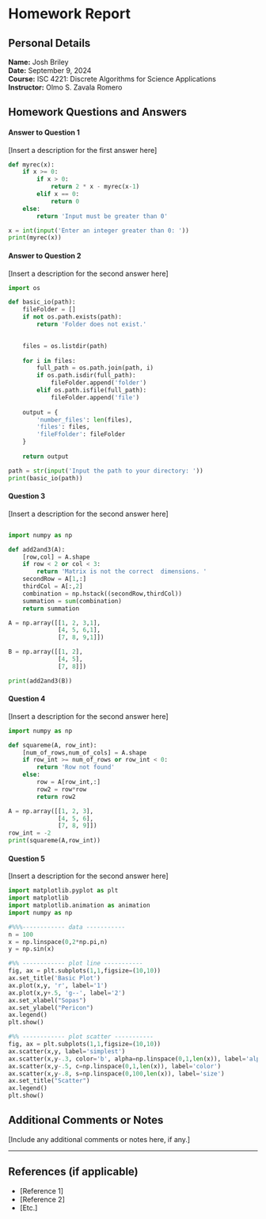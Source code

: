 # Homework Report

## Personal Details
**Name:** Josh Briley  
**Date:** September 9, 2024  
**Course:** ISC 4221: Discrete Algorithms for Science Applications  
**Instructor:** Olmo S. Zavala Romero

## Homework Questions and Answers

#### Answer to Question 1
[Insert a description for the first answer here]

```python
def myrec(x):
    if x >= 0:
        if x > 0:
            return 2 * x - myrec(x-1)
        elif x == 0:
            return 0
    else:
        return 'Input must be greater than 0'

x = int(input('Enter an integer greater than 0: '))
print(myrec(x))
```

#### Answer to Question 2
[Insert a description for the second answer here]

```python
import os

def basic_io(path):
    fileFolder = []
    if not os.path.exists(path):
        return 'Folder does not exist.'

    
    files = os.listdir(path)
    
    for i in files:
        full_path = os.path.join(path, i)
        if os.path.isdir(full_path):
            fileFolder.append('folder')
        elif os.path.isfile(full_path):
            fileFolder.append('file')
    
    output = {
        'number_files': len(files),
        'files': files,
        'fileFfolder': fileFolder
    }
    
    return output

path = str(input('Input the path to your directory: '))
print(basic_io(path))
```

#### Question 3
[Insert a description for the second answer here]

```python

import numpy as np

def add2and3(A):
    [row,col] = A.shape
    if row < 2 or col < 3:
        return 'Matrix is not the correct  dimensions. '
    secondRow = A[1,:]
    thirdCol = A[:,2]
    combination = np.hstack((secondRow,thirdCol))
    summation = sum(combination)
    return summation

A = np.array([[1, 2, 3,1],
              [4, 5, 6,1],
              [7, 8, 9,1]])

B = np.array([[1, 2],
              [4, 5],
              [7, 8]])

print(add2and3(B))

```

#### Question 4
[Insert a description for the second answer here]

```python
import numpy as np

def squareme(A, row_int):
    [num_of_rows,num_of_cols] = A.shape
    if row_int >= num_of_rows or row_int < 0:
        return 'Row not found'
    else:
        row = A[row_int,:]
        row2 = row*row
        return row2

A = np.array([[1, 2, 3],
              [4, 5, 6],
              [7, 8, 9]])
row_int = -2
print(squareme(A,row_int))

```

#### Question 5
[Insert a description for the second answer here]

```python
import matplotlib.pyplot as plt
import matplotlib
import matplotlib.animation as animation
import numpy as np

#%%%------------ data -----------
n = 100
x = np.linspace(0,2*np.pi,n)
y = np.sin(x)

#%% ------------ plot line -----------
fig, ax = plt.subplots(1,1,figsize=(10,10))
ax.set_title('Basic Plot')
ax.plot(x,y, 'r', label='1')
ax.plot(x,y+.5, 'g--', label='2')
ax.set_xlabel("Sopas")
ax.set_ylabel("Pericon")
ax.legend()
plt.show()

#%% ------------ plot scatter -----------
fig, ax = plt.subplots(1,1,figsize=(10,10))
ax.scatter(x,y, label='simplest')
ax.scatter(x,y-.3, color='b', alpha=np.linspace(0,1,len(x)), label='alpha')    # alpha
ax.scatter(x,y-.5, c=np.linspace(0,1,len(x)), label='color')                   # color
ax.scatter(x,y-.8, s=np.linspace(0,100,len(x)), label='size')                 # Size
ax.set_title("Scatter")
ax.legend()
plt.show()
```

## Additional Comments or Notes

[Include any additional comments or notes here, if any.]

---

## References (if applicable)

- [Reference 1]
- [Reference 2]
- [Etc.]
